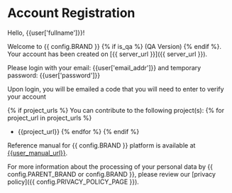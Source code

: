 # Account Registration

Hello, {{user['fullname']}}!

Welcome to {{ config.BRAND }} {% if is_qa %} (QA Version) {% endif %}. Your account has been created on [{{ server_url }}]({{ server_url }}).

Please login with your email: {{user['email_addr']}} and temporary password: {{user['password']}}

Upon login, you will be emailed a code that you will need to enter to verify your account

{% if project_urls %}
You can contribute to the following project(s):
{% for project_url in project_urls %}
- {{project_url}}
{% endfor %}
{% endif %}

Reference manual for {{ config.BRAND }} platform is available at [{{user_manual_url}}]({{user_manual_url}}).

For more information about the processing of your personal data by {{ config.PARENT_BRAND or config.BRAND }}, please review our [privacy policy]({{ config.PRIVACY_POLICY_PAGE }}).
